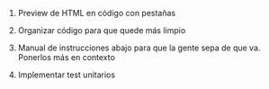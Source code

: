 1. Preview de HTML en código con pestañas

2. Organizar código para que quede más limpio

3. Manual de instrucciones abajo para que la gente sepa de que va. Ponerlos más en contexto

4. Implementar test unitarios